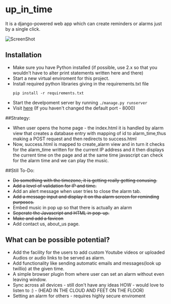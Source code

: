 # up_in_time
It is a django-powered web app which can create reminders or alarms just by a single click.

![ScreenShot](https://raw.github.com/RJ722/up_in_time/master/static/screenshots/overview.png)

## Installation
* Make sure you have Python installed (if possible, use 2.x so that you wouldn't have to alter print statements written here and there)
* Start a new virtual enviroment for this project.
* Install required python libraries giving in the requirements.txt file
    ```
    pip install -r requirements.txt
    ```
* Start the develpoment server by running ```./manage.py runserver```
* Visit [here](http://127.0.0.1:8000/alarm/) (If you haven't changed the default port - 8000)

##Strategy:
* When user opens the home page - the index.html it is handled by alarm view that creates a database entry with mapping of id to alarm_time,thus making a POST request and then redirects to success.html
* Now, success.html is mapped to create_alarm view and in turn it checks for the alarm_time written for the current IP address and it then displays the current time on the page and at the same time javascript can check for the alarm time and we can play the music.

##Still To-Do:

* ~~Do something with the timezone, it is getting really getting conusing.~~
* ~~Add a level of validation for IP and time.~~
* Add an alert message when user tries to close the alarm tab.
* ~~Add a message input and display it on tha alarm screen for reminding purposes.~~
* Embed music in pop up so that there is actually an alarm
* ~~Seperate the Javascript and HTML in pop-up.~~
* ~~Make and add a favicon~~
* Add contact us, about_us page.
	
## What can be possible potential?
* Add the facility for the users to add custom Youtube videos or uploaded Audios or audio links to be served as alarm.
* Add functionality like sending automatic emails and messages(look up twillio) at the given time.
* A simple browser plugin from where user can set an alarm without even leaving window.
* Sync across all devices - still don't have any ideas HOW - would love to listen to :) - (HEAD IN THE CLOUD AND FEET ON THE FLOOR) 
* Setting an alarm for others - requires highly secure enviroment
